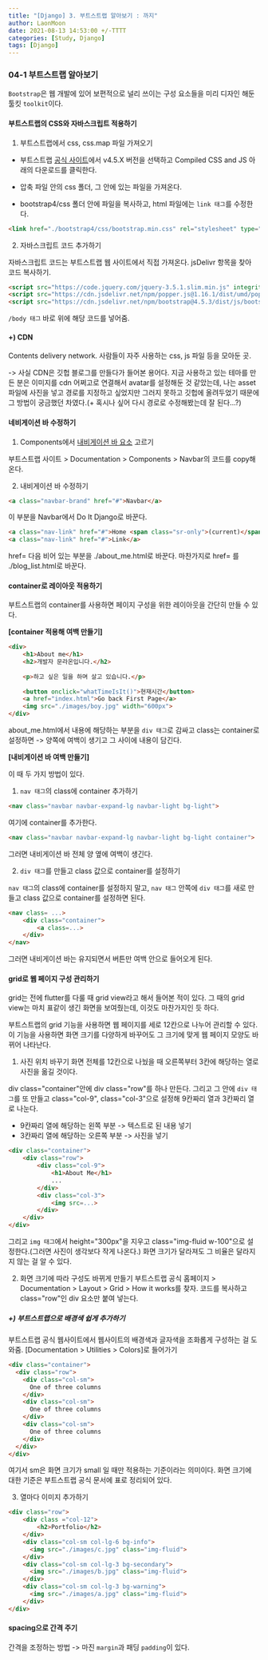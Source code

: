 ```yaml
---
title: "[Django] 3. 부트스트랩 알아보기 : 까지"
author: LaonMoon
date: 2021-08-13 14:53:00 +/-TTTT
categories: [Study, Django]
tags: [Django]
---
```


### **04-1 부트스트랩 알아보기**
`Bootstrap`은 웹 개발에 있어 보편적으로 널리 쓰이는 구성 요소들을 미리 디자인 해둔 툴킷 `toolkit`이다.

#### 부트스트랩의 CSS와 자바스크립트 적용하기

1. 부트스트랩에서 css, css.map 파일 가져오기

- 부트스트랩 [공식 사이트](https://getbootstrap.com/docs/4.5/getting-started/download/)에서 v4.5.X 버전을 선택하고 Compiled CSS and JS 아래의 다운로드를 클릭한다.

- 압축 파일 안의 css 폴더, 그 안에 있는 파일을 가져온다.
- bootstrap4/css 폴더 안에 파일을 복사하고, html 파일에는 `link 태그`를 수정한다.

```html
<link href="./bootstrap4/css/bootstrap.min.css" rel="stylesheet" type="text/css">
```

2. 자바스크립트 코드 추가하기

자바스크립트 코드는 부트스트랩 웹 사이트에서 직접 가져온다. jsDelivr 항목을 찾아 코드 복사하기.

```html
<script src="https://code.jquery.com/jquery-3.5.1.slim.min.js" integrity="sha384-DfXdz2htPH0lsSSs5nCTpuj/zy4C+OGpamoFVy38MVBnE+IbbVYUew+OrCXaRkfj" crossorigin="anonymous"></script>
<script src="https://cdn.jsdelivr.net/npm/popper.js@1.16.1/dist/umd/popper.min.js" integrity="sha384-9/reFTGAW83EW2RDu2S0VKaIzap3H66lZH81PoYlFhbGU+6BZp6G7niu735Sk7lN" crossorigin="anonymous"></script>
<script src="https://cdn.jsdelivr.net/npm/bootstrap@4.5.3/dist/js/bootstrap.min.js" integrity="sha384-w1Q4orYjBQndcko6MimVbzY0tgp4pWB4lZ7lr30WKz0vr/aWKhXdBNmNb5D92v7s" crossorigin="anonymous"></script>
```
`/body 태그` 바로 위에 해당 코드를 넣어줌.

#### +) CDN 
Contents delivery network. 사람들이 자주 사용하는 css, js 파일 등을 모아둔 곳.

-> 사실 CDN은 깃헙 블로그를 만들다가 들어본 용어다. 지금 사용하고 있는 테마를 만든 분은 이미지를 cdn 어쩌고로 연결해서 avatar를 설정해둔 것 같았는데, 나는 asset 파일에 사진을 넣고 경로를 지정하고 싶었지만 그러지 못하고 깃헙에 올려두었기 때문에 그 방법이 궁금했던 차였다.(+ 혹시나 싶어 다시 경로로 수정해봤는데 잘 된다...?)

#### 네비게이션 바 수정하기
1. Components에서 [내비게이션 바 요소](https://getbootstrap.com/docs/4.5/components/navbar/) 고르기

부트스트랩 사이트 > Documentation > Components > Navbar의 코드를 copy해온다.

2. 내비게이션 바 수정하기

```html
<a class="navbar-brand" href="#">Navbar</a>
``` 
이 부분을 Navbar에서 Do It Django로 바꾼다.
```html
<a class="nav-link" href="#">Home <span class="sr-only">(current)</span></a>
<a class="nav-link" href="#">Link</a>
```
href= 다음 비어 있는 부분을 ./about_me.html로 바꾼다. 마찬가지로 href= 를 ./blog_list.html로 바꾼다.

#### container로 레이아웃 적용하기
부트스트랩의 container를 사용하면 페이지 구성을 위한 레이아웃을 간단히 만들 수 있다.

**[container 적용해 여백 만들기]**

```html
<div>
	<h1>About me</h1>
	<h2>개발자 문라온입니다.</h2>
		
	<p>하고 싶은 일을 하며 살고 있습니다.</p>
		
	<button onclick="whatTimeIsIt()">현재시간</button>
	<a href="index.html">Go back First Page</a>
	<img src="./images/boy.jpg" width="600px">
</div>
```
about_me.html에서 내용에 해당하는 부분을 `div 태그`로 감싸고 class는 container로 설정하면 -> 양쪽에 여백이 생기고 그 사이에 내용이 담긴다.

**[내비게이션 바 여백 만들기]**

이 때 두 가지 방법이 있다.

1. `nav 태그`의 class에 container 추가하기

```html
<nav class="navbar navbar-expand-lg navbar-light bg-light">
```
여기에 container를 추가한다.
```html
<nav class="navbar navbar-expand-lg navbar-light bg-light container">
```
그러면 내비게이션 바 전체 양 옆에 여백이 생긴다.

2. `div 태그`를 만들고 class 값으로 container를 설정하기

`nav 태그`의 class에 container를 설정하지 말고, `nav 태그` 안쪽에 `div 태그`를 새로 만들고 class 값으로 container를 설정하면 된다.

```html
<nav class= ...>
	<div class="container">
		<a class=...>
	</div>
</nav>
```
그러면 내비게이션 바는 유지되면서 버튼만 여백 안으로 들어오게 된다.

#### grid로 웹 페이지 구성 관리하기
grid는 전에 flutter를 다룰 때 grid view라고 해서 들어본 적이 있다. 그 때의 grid view는 마치 표같이 생긴 화면을 보여줬는데, 이것도 마찬가지인 듯 하다. 

부트스트랩의 grid 기능을 사용하면 웹 페이지를 세로 12칸으로 나누어 관리할 수 있다. 이 기능을 사용하면 화면 크기를 다양하게 바꾸어도 그 크기에 맞게 웹 페이지 모양도 바뀌어 나타난다.

1. 사진 위치 바꾸기
화면 전체를 12칸으로 나눴을 때 오른쪽부터 3칸에 해당하는 열로 사진을 옮길 것이다.

div class="container"안에 div class="row"를 하나 만든다. 그리고 그 안에 `div 태그`를 또 만들고 class="col-9", class="col-3"으로 설정해 9칸짜리 열과 3칸짜리 열로 나눈다.

- 9칸짜리 열에 해당하는 왼쪽 부분 -> 텍스트로 된 내용 넣기
- 3칸짜리 열에 해당하는 오른쪽 부분 -> 사진을 넣기

```html
<div class="container">
	<div class="row">
		<div class="col-9">
			<h1>About Me</h1>
			...
		</div>
		<div class="col-3">
			<img src=...>
		</div>
	</div>
</div>
```
그리고 `img 태그`에서 height="300px"을 지우고 class="img-fluid w-100"으로 설정한다.(그러면 사진이 생각보다 작게 나온다.) 화면 크기가 달라져도 그 비율은 달라지지 않는 걸 알 수 있다.

2. 화면 크기에 따라 구성도 바뀌게 만들기
부트스트랩 공식 홈페이지 > Documentation > Layout > Grid > How it works를 찾자. 코드를 복사하고 class="row"인 div 요소만 붙여 넣는다.

##### +) 부트스트랩으로 배경색 쉽게 추가하기

부트스트랩 공식 웹사이트에서 웹사이트의 배경색과 글자색을 조화롭게 구성하는 걸 도와줌. [Documentation > Utilities > Colors]로 들어가기
```html
<div class="container">
  <div class="row">
    <div class="col-sm">
      One of three columns
    </div>
    <div class="col-sm">
      One of three columns
    </div>
    <div class="col-sm">
      One of three columns
    </div>
  </div>
</div>
```
여기서 sm은 화면 크기가 small 일 때만 적용하는 기준이라는 의미이다. 화면 크기에 대한 기준은 부트스트랩 공식 문서에 표로 정리되어 있다.

3. 열마다 이미지 추가하기

```html
<div class="row">
	<div class ="col-12">
		<h2>Portfolio</h2>
	</div>
    <div class="col-sm col-lg-6 bg-info">
      <img src="./images/c.jpg" class="img-fluid">
    </div>
    <div class="col-sm col-lg-3 bg-secondary">
      <img src="./images/b.jpg" class="img-fluid">
    </div>
    <div class="col-sm col-lg-3 bg-warning">
      <img src="./images/a.jpg" class="img-fluid">
    </div>
</div>
```

#### spacing으로 간격 주기
간격을 조정하는 방법 -> 마진 `margin`과 패딩 `padding`이 있다.